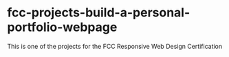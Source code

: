 # fcc-projects-build-a-personal-portfolio-webpage
This is one of the projects for the FCC Responsive Web Design Certification
